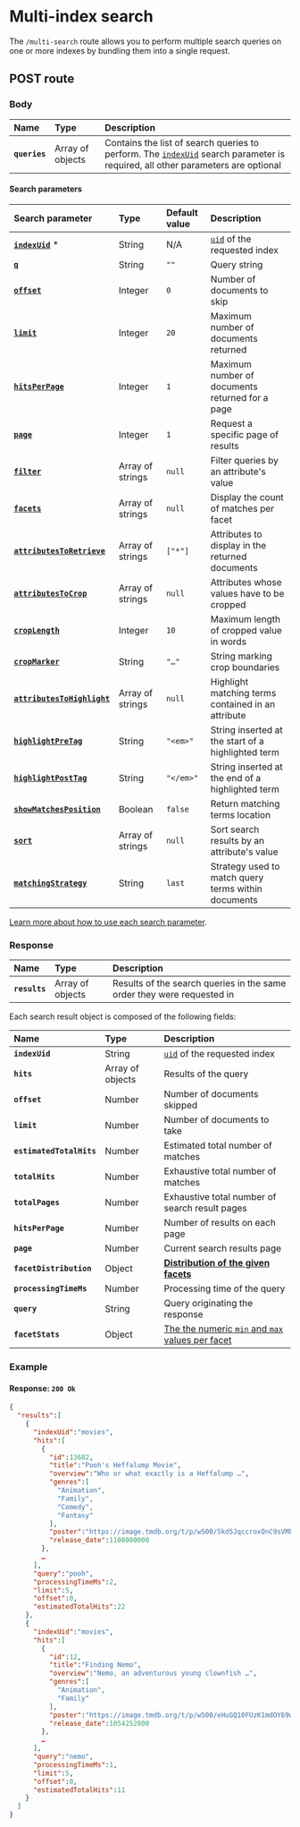 # Multi-index search

The `/multi-search` route allows you to perform multiple search queries on one or more indexes by bundling them into a single request.

## POST route

<RouteHighlighter method="POST" route="/multi-search"/>

### Body

| Name          | Type             | Description                                                                                                                                          |
| :------------ | :--------------- | :--------------------------------------------------------------------------------------------------------------------------------------------------- |
| **`queries`** | Array of objects | Contains the list of search queries to perform. The [`indexUid`](#search-parameters) search parameter is required, all other parameters are optional |

#### Search parameters

| Search parameter                                                                | Type             | Default value | Description                                                               |
| :------------------------------------------------------------------------------ | :--------------- | :------------ | :------------------------------------------------------------------------ |
| **[`indexUid`](/reference/api/search.md#query-q)**  *                           | String           | N/A           | [`uid`](/learn/core_concepts/indexes.md#index-uid) of the requested index |
| **[`q`](/reference/api/search.md#query-q)**                                     | String           | `""`          | Query string                                                              |
| **[`offset`](/reference/api/search.md#offset)**                                 | Integer          | `0`           | Number of documents to skip                                               |
| **[`limit`](/reference/api/search.md#limit)**                                   | Integer          | `20`          | Maximum number of documents returned                                      |
| **[`hitsPerPage`](/reference/api/search.md#number-of-results-per-page)**        | Integer          | `1`           | Maximum number of documents returned for a page                           |
| **[`page`](/reference/api/search.md#page)**                                     | Integer          | `1`           | Request a specific page of results                                        |
| **[`filter`](/reference/api/search.md#filter)**                                 | Array of strings | `null`        | Filter queries by an attribute's value                                    |
| **[`facets`](/reference/api/search.md#facets)**                                 | Array of strings | `null`        | Display the count of matches per facet                                    |
| **[`attributesToRetrieve`](/reference/api/search.md#attributes-to-retrieve)**   | Array of strings | `["*"]`       | Attributes to display in the returned documents                           |
| **[`attributesToCrop`](/reference/api/search.md#attributes-to-crop)**           | Array of strings | `null`        | Attributes whose values have to be cropped                                |
| **[`cropLength`](/reference/api/search.md#crop-length)**                        | Integer          | `10`          | Maximum length of cropped value in words                                  |
| **[`cropMarker`](/reference/api/search.md#crop-marker)**                        | String           | `"…"`         | String marking crop boundaries                                            |
| **[`attributesToHighlight`](/reference/api/search.md#attributes-to-highlight)** | Array of strings | `null`        | Highlight matching terms contained in an attribute                        |
| **[`highlightPreTag`](/reference/api/search.md#highlight-tags)**                | String           | `"<em>"`      | String inserted at the start of a highlighted term                        |
| **[`highlightPostTag`](/reference/api/search.md#highlight-tags)**               | String           | `"</em>"`     | String inserted at the end of a highlighted term                          |
| **[`showMatchesPosition`](/reference/api/search.md#show-matches-position)**     | Boolean          | `false`       | Return matching terms location                                            |
| **[`sort`](/reference/api/search.md#sort)**                                     | Array of strings | `null`        | Sort search results by an attribute's value                               |
| **[`matchingStrategy`](/reference/api/search.md#matching-strategy)**            | String           | `last`        | Strategy used to match query terms within documents                       |

[Learn more about how to use each search parameter](/reference/api/search.md#search-parameters).

### Response

| Name          | Type             | Description                                                            |
| :------------ | :--------------- | :--------------------------------------------------------------------- |
| **`results`** | Array of objects | Results of the search queries in the same order they were requested in |

Each search result object is composed of the following fields:

| Name                     | Type             | Description                                                                             |
| :----------------------- | :--------------- | :-------------------------------------------------------------------------------------- |
| **`indexUid`**           | String           | [`uid`](/learn/core_concepts/indexes.md#index-uid) of the requested index               |
| **`hits`**               | Array of objects | Results of the query                                                                    |
| **`offset`**             | Number           | Number of documents skipped                                                             |
| **`limit`**              | Number           | Number of documents to take                                                             |
| **`estimatedTotalHits`** | Number           | Estimated total number of matches                                                       |
| **`totalHits`**          | Number           | Exhaustive total number of matches                                                      |
| **`totalPages`**         | Number           | Exhaustive total number of search result pages                                          |
| **`hitsPerPage`**        | Number           | Number of results on each page                                                          |
| **`page`**               | Number           | Current search results page                                                             |
| **`facetDistribution`**  | Object           | **[Distribution of the given facets](/reference/api/search.md#facetdistribution)**      |
| **`processingTimeMs`**   | Number           | Processing time of the query                                                            |
| **`query`**              | String           | Query originating the response                                                          |
| **`facetStats`**         | Object           | [The the numeric `min` and `max` values per facet](/reference/api/search.md#facetstats) |

### Example

<CodeSamples id="multi_search_1" />

#### Response: `200 Ok`

```json
{
  "results":[
    {
      "indexUid":"movies",
      "hits":[
        {
          "id":13682,
          "title":"Pooh's Heffalump Movie",
          "overview":"Who or what exactly is a Heffalump …",
          "genres":[
            "Animation",
            "Family",
            "Comedy",
            "Fantasy"
          ],
          "poster":"https://image.tmdb.org/t/p/w500/5kd5JqccroxOnC9sVMP5NtLrbkr.jpg",
          "release_date":1108080000
        },
        …
      ],
      "query":"pooh",
      "processingTimeMs":2,
      "limit":5,
      "offset":0,
      "estimatedTotalHits":22
    },
    {
      "indexUid":"movies",
      "hits":[
        {
          "id":12,
          "title":"Finding Nemo",
          "overview":"Nemo, an adventurous young clownfish …",
          "genres":[
            "Animation",
            "Family"
          ],
          "poster":"https://image.tmdb.org/t/p/w500/eHuGQ10FUzK1mdOY69wF5pGgEf5.jpg",
          "release_date":1054252800
        },
        …
      ],
      "query":"nemo",
      "processingTimeMs":1,
      "limit":5,
      "offset":0,
      "estimatedTotalHits":11
    }
  ]
}
```

